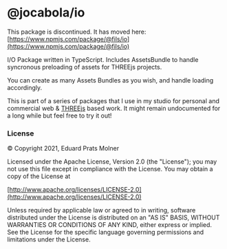 # @jocabola/io
This package is discontinued. It has moved here: [https://www.npmjs.com/package/@fils/io](https://www.npmjs.com/package/@fils/io)

I/O Package written in TypeScript.
Includes AssetsBundle to handle syncronous preloading of assets for THREEjs projects.

You can create as many Assets Bundles as you wish, and handle loading accordingly.

This is part of a series of packages that I use in my studio for personal and commercial web & [THREEjs](https://threejs.org) based work. It might remain undocumented for a long while but feel free to try it out!

### License
© Copyright 2021, Eduard Prats Molner

Licensed under the Apache License, Version 2.0 (the "License");
you may not use this file except in compliance with the License.
You may obtain a copy of the License at

[http://www.apache.org/licenses/LICENSE-2.0](http://www.apache.org/licenses/LICENSE-2.0)

Unless required by applicable law or agreed to in writing, software
distributed under the License is distributed on an "AS IS" BASIS,
WITHOUT WARRANTIES OR CONDITIONS OF ANY KIND, either express or implied.
See the License for the specific language governing permissions and
limitations under the License.